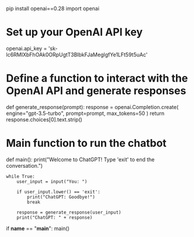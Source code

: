 


pip install openai==0.28
import openai

# Set up your OpenAI API key
openai.api_key = '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'

# Define a function to interact with the OpenAI API and generate responses
def generate_response(prompt):
    response = openai.Completion.create(
        engine="gpt-3.5-turbo",
        prompt=prompt,
        max_tokens=50
    )
    return response.choices[0].text.strip()

# Main function to run the chatbot
def main():
    print("Welcome to ChatGPT! Type 'exit' to end the conversation.")
    
    while True:
        user_input = input("You: ")
        
        if user_input.lower() == 'exit':
            print("ChatGPT: Goodbye!")
            break
        
        response = generate_response(user_input)
        print("ChatGPT: " + response)

if __name__ == "__main__":
    main()
